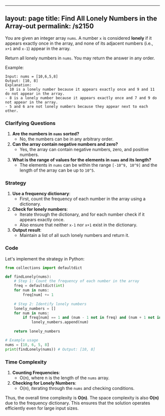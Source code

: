 
---
layout: page
title:  Find All Lonely Numbers in the Array-out
permalink: /s2150
---

You are given an integer array `nums`. A number `x` is considered **lonely** if it appears exactly once in the array, and none of its adjacent numbers (i.e., `x+1` and `x-1`) appear in the array.

Return all lonely numbers in `nums`. You may return the answer in any order.

Example:
```
Input: nums = [10,6,5,8]
Output: [10, 8]
Explanation: 
- 10 is a lonely number because it appears exactly once and 9 and 11 do not appear in the array.
- 8 is a lonely number because it appears exactly once and 7 and 9 do not appear in the array.
- 5 and 6 are not lonely numbers because they appear next to each other.
```

### Clarifying Questions
1. **Are the numbers in `nums` sorted?**
   - No, the numbers can be in any arbitrary order.
2. **Can the array contain negative numbers and zero?**
   - Yes, the array can contain negative numbers, zero, and positive numbers.
3. **What is the range of values for the elements in `nums` and its length?**
   - The elements in `nums` can be within the range `[-10^9, 10^9]` and the length of the array can be up to `10^5`.

### Strategy
1. **Use a frequency dictionary**: 
   - First, count the frequency of each number in the array using a dictionary.
2. **Check for lonely numbers**:
   - Iterate through the dictionary, and for each number check if it appears exactly once.
   - Also ensure that neither `x-1` nor `x+1` exist in the dictionary.
3. **Output result**:
   - Maintain a list of all such lonely numbers and return it.

### Code
Let's implement the strategy in Python:

```python
from collections import defaultdict

def findLonely(nums):
    # Step 1: Count the frequency of each number in the array
    freq = defaultdict(int)
    for num in nums:
        freq[num] += 1
    
    # Step 2: Identify lonely numbers
    lonely_numbers = []
    for num in nums:
        if freq[num] == 1 and (num - 1 not in freq) and (num + 1 not in freq):
            lonely_numbers.append(num)
    
    return lonely_numbers

# Example usage
nums = [10, 6, 5, 8]
print(findLonely(nums)) # Output: [10, 8]
```

### Time Complexity
1. **Counting Frequencies**:
   - O(n), where n is the length of the `nums` array.
2. **Checking for Lonely Numbers**:
   - O(n), iterating through the `nums` and checking conditions.
   
Thus, the overall time complexity is **O(n)**. The space complexity is also **O(n)** due to the frequency dictionary. This ensures that the solution operates efficiently even for large input sizes.